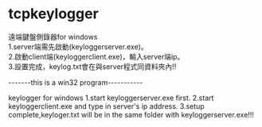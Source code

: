 # tcpkeylogger
遠端鍵盤側錄器for windows<br>
1.server端需先啟動(keyloggerserver.exe)。<br>
2.啟動client端(keyloggerclient.exe)，輸入server端ip。<br>
3.設置完成，keylog.txt會在與server程式同資料夾內!!

-------this is a win32 program-----------

keylogger for windows
1.start keyloggerserver.exe first.
2.start keyloggerclient.exe and type in server's ip address.
3.setup complete,keyloger.txt will be in the same folder with keyloggerserver.exe!!!
